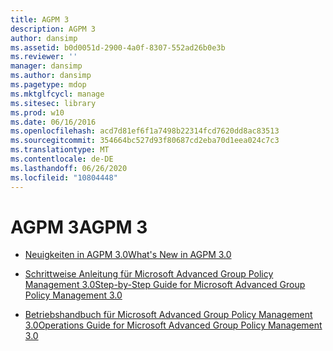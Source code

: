 ```yaml
---
title: AGPM 3
description: AGPM 3
author: dansimp
ms.assetid: b0d0051d-2900-4a0f-8307-552ad26b0e3b
ms.reviewer: ''
manager: dansimp
ms.author: dansimp
ms.pagetype: mdop
ms.mktglfcycl: manage
ms.sitesec: library
ms.prod: w10
ms.date: 06/16/2016
ms.openlocfilehash: acd7d81ef6f1a7498b22314fcd7620dd8ac83513
ms.sourcegitcommit: 354664bc527d93f80687cd2eba70d1eea024c7c3
ms.translationtype: MT
ms.contentlocale: de-DE
ms.lasthandoff: 06/26/2020
ms.locfileid: "10804448"
---
```

# <span data-ttu-id="98f93-103">AGPM 3</span><span class="sxs-lookup"><span data-stu-id="98f93-103">AGPM 3</span></span>


-   [<span data-ttu-id="98f93-104">Neuigkeiten in AGPM 3.0</span><span class="sxs-lookup"><span data-stu-id="98f93-104">What's New in AGPM 3.0</span></span>](whats-new-in-agpm-30.md)

-   [<span data-ttu-id="98f93-105">Schrittweise Anleitung für Microsoft Advanced Group Policy Management 3.0</span><span class="sxs-lookup"><span data-stu-id="98f93-105">Step-by-Step Guide for Microsoft Advanced Group Policy Management 3.0</span></span>](step-by-step-guide-for-microsoft-advanced-group-policy-management-30.md)

-   [<span data-ttu-id="98f93-106">Betriebshandbuch für Microsoft Advanced Group Policy Management 3.0</span><span class="sxs-lookup"><span data-stu-id="98f93-106">Operations Guide for Microsoft Advanced Group Policy Management 3.0</span></span>](operations-guide-for-microsoft-advanced-group-policy-management-30-agpm30ops.md)

 

 





